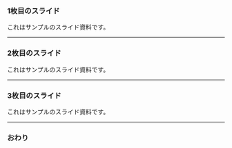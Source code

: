 ### 1枚目のスライド


これはサンプルのスライド資料です。


---


### 2枚目のスライド

これはサンプルのスライド資料です。

---


### 3枚目のスライド

これはサンプルのスライド資料です。

---


### おわり
